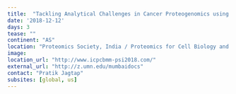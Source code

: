 ```yaml
---
title:  "Tackling Analytical Challenges in Cancer Proteogenomics using Galaxy framework"
date: '2018-12-12'
days: 3
tease: "" 
continent: "AS"
location: "Proteomics Society, India / Proteomics for Cell Biology and Molecular Medicine, Pune, India"
image:
location_url: "http://www.icpcbmm-psi2018.com/"
external_url: "http://z.umn.edu/mumbaidocs"
contact: "Pratik Jagtap"
subsites: [global, us]
---
```

